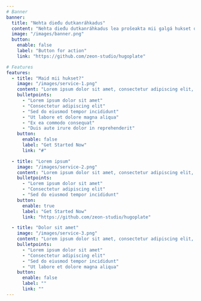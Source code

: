 ```yaml
---
# Banner
banner:
  title: "Nehta dieđu dutkanráhkadus"
  content: "Nehta dieđu dutkanráhkadus lea prošeakta mii galgá hukset dutkanvuođđostruktuvrra Našunálagirjerájus Nehta Arkiivii. Prošeavtta jođiha Našunálagirjerájus, Norga rehkenastinguovddáš, Oslo universitehta ja Norgga Árktalaš universitehta leat ovttasbargoguoimmit, ja Norgga dutkanráđđi ruhtada prošeavtta."
  image: "/images/banner.png"
  button:
    enable: false
    label: "Button for action"
    link: "https://github.com/zeon-studio/hugoplate"

# Features
features:
  - title: "Maid mii hukset?"
    image: "/images/service-1.png"
    content: "Lorem ipsum dolor sit amet, consectetur adipiscing elit, sed do eiusmod tempor incididunt ut labore et dolore magna aliqua."
    bulletpoints:
      - "Lorem ipsum dolor sit amet"
      - "Consectetur adipiscing elit"
      - "Sed do eiusmod tempor incididunt"
      - "Ut labore et dolore magna aliqua"
      - "Ex ea commodo consequat"
      - "Duis aute irure dolor in reprehenderit"
    button:
      enable: false
      label: "Get Started Now"
      link: "#"

  - title: "Lorem ipsum"
    image: "/images/service-2.png"
    content: "Lorem ipsum dolor sit amet, consectetur adipiscing elit, sed do eiusmod tempor incididunt ut labore et dolore magna aliqua."
    bulletpoints:
      - "Lorem ipsum dolor sit amet"
      - "Consectetur adipiscing elit"
      - "Sed do eiusmod tempor incididunt"
    button:
      enable: true
      label: "Get Started Now"
      link: "https://github.com/zeon-studio/hugoplate"

  - title: "Dolor sit amet"
    image: "/images/service-3.png"
    content: "Lorem ipsum dolor sit amet, consectetur adipiscing elit, sed do eiusmod tempor incididunt ut labore et dolore magna aliqua."
    bulletpoints:
      - "Lorem ipsum dolor sit amet"
      - "Consectetur adipiscing elit"
      - "Sed do eiusmod tempor incididunt"
      - "Ut labore et dolore magna aliqua"
    button:
      enable: false
      label: ""
      link: ""
---
```

